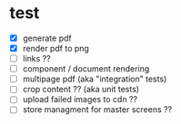 # test

- [x]  generate pdf
- [x]  render pdf to png
- [ ]  links ??
- [ ]  component / document rendering
- [ ]  multipage pdf (aka "integration" tests)
- [ ]  crop content ?? (aka unit tests)
- [ ]  upload failed images to cdn ??
- [ ]  store managment for master screens ??
